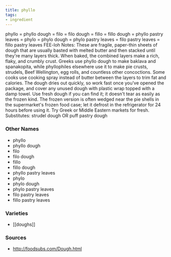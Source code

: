 ```yaml
---
title: phyllo
tags:
- ingredient
---
```

phyllo = phyllo dough = filo = filo dough = fillo = fillo dough = phyllo pastry leaves = phylo = phylo dough = phylo pastry leaves = filo pastry leaves = fillo pastry leaves FEE-loh Notes: These are fragile, paper-thin sheets of dough that are usually basted with melted butter and then stacked until they're many layers thick. When baked, the combined layers make a rich, flaky, and crumbly crust. Greeks use phyllo dough to make baklava and spanakopita, while phyllophiles elsewhere use it to make pie crusts, strudels, Beef Wellington, egg rolls, and countless other concoctions. Some cooks use cooking spray instead of butter between the layers to trim fat and calories. The dough dries out quickly, so work fast once you've opened the package, and cover any unused dough with plastic wrap topped with a damp towel. Use fresh dough if you can find it; it doesn't tear as easily as the frozen kind. The frozen version is often wedged near the pie shells in the supermarket's frozen food case; let it defrost in the refrigerator for 24 hours before using it. Try Greek or Middle Eastern markets for fresh. Substitutes: strudel dough OR puff pastry dough

### Other Names

* phyllo
* phyllo dough
* filo
* filo dough
* fillo
* fillo dough
* phyllo pastry leaves
* phylo
* phylo dough
* phylo pastry leaves
* filo pastry leaves
* fillo pastry leaves

### Varieties

* [[doughs]]

### Sources
* http://foodsubs.com/Dough.html
